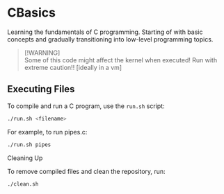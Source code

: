 # CBasics

Learning the fundamentals of C programming. Starting of with basic concepts and gradually transitioning into low-level programming topics.

> [!WARNING]\
> Some of this code might affect the kernel when executed! Run with extreme caution!! [ideally in a vm]

## Executing Files

To compile and run a C program, use the `run.sh` script:

```sh
./run.sh <filename>
```

For example, to run pipes.c:

```sh
./run.sh pipes
```

Cleaning Up

To remove compiled files and clean the repository, run:

```sh
./clean.sh
```
